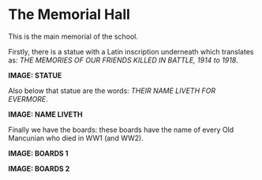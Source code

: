 # The Memorial Hall

This is the main memorial of the school.

Firstly, there is a statue with a Latin inscription underneath which translates as: *THE MEMORIES OF OUR FRIENDS KILLED IN BATTLE, 1914 to 1918*.

**IMAGE: STATUE**

Also below that statue are the words: *THEIR NAME LIVETH FOR EVERMORE*.

**IMAGE: NAME LIVETH**

Finally we have the boards: these boards have the name of every Old Mancunian who died in WW1 (and WW2).

**IMAGE: BOARDS 1**

**IMAGE: BOARDS 2**
